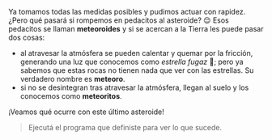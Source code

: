 <gs-attire attire-url="https://raw.githubusercontent.com/MumukiProject/mumuki-guia-gobstones-practica-integradora-primaria/master/assets/attires/config_1551115873723.json"></gs-attire>

Ya tomamos todas las medidas posibles y pudimos actuar con rapidez. ¿Pero qué pasará si rompemos en pedacitos al asteroide? :relieved: Esos pedacitos se llaman **meteoroides** y si se acercan a la Tierra les puede pasar dos cosas:

* al atravesar la atmósfera se pueden calentar y quemar por la fricción, generando una luz que conocemos como _estrella fugaz_ :dizzy:; pero ya sabemos que estas rocas no tienen nada que ver con las estrellas. Su verdadero nombre es **meteoro**. 
* si no se desintegran tras atravesar la atmósfera, llegan al suelo y los conocemos como **meteoritos**.

¡Veamos qué ocurre con este último asteroide!

> Ejecutá el programa que definiste para ver lo que sucede.